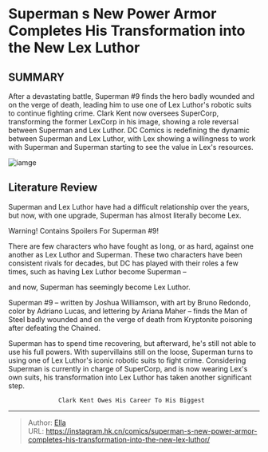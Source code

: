 # Superman s New Power Armor Completes His Transformation into the New Lex Luthor


## SUMMARY 



  After a devastating battle, Superman #9 finds the hero badly wounded and on the verge of death, leading him to use one of Lex Luthor&#39;s robotic suits to continue fighting crime.   Clark Kent now oversees SuperCorp, transforming the former LexCorp in his image, showing a role reversal between Superman and Lex Luthor.   DC Comics is redefining the dynamic between Superman and Lex Luthor, with Lex showing a willingness to work with Superman and Superman starting to see the value in Lex&#39;s resources.  

![iamge](https://static1.srcdn.com/wordpress/wp-content/uploads/2022/10/Superman-Vs-Lex-Luthor.jpg)

## Literature Review

Superman and Lex Luthor have had a difficult relationship over the years, but now, with one upgrade, Superman has almost literally become Lex.




Warning! Contains Spoilers For Superman #9!




There are few characters who have fought as long, or as hard, against one another as Lex Luthor and Superman. These two characters have been consistent rivals for decades, but DC has played with their roles a few times, such as having Lex Luthor become Superman –

and now, Superman has seemingly become Lex Luthor.

Superman #9 – written by Joshua Williamson, with art by Bruno Redondo, color by Adriano Lucas, and lettering by Ariana Maher – finds the Man of Steel badly wounded and on the verge of death from Kryptonite poisoning after defeating the Chained.



          

Superman has to spend time recovering, but afterward, he&#39;s still not able to use his full powers. With supervillains still on the loose, Superman turns to using one of Lex Luthor&#39;s iconic robotic suits to fight crime. Considering Superman is currently in charge of SuperCorp, and is now wearing Lex&#39;s own suits, his transformation into Lex Luthor has taken another significant step.




                  Clark Kent Owes His Career To His Biggest 

---

> Author: [Ella](https://instagram.hk.cn/)  
> URL: https://instagram.hk.cn/comics/superman-s-new-power-armor-completes-his-transformation-into-the-new-lex-luthor/  

